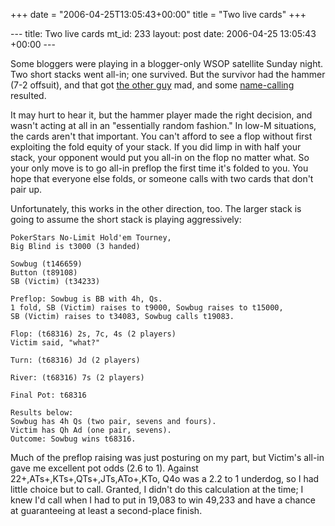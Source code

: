 +++
date = "2006-04-25T13:05:43+00:00"
title = "Two live cards"
+++

\--- title: Two live cards mt_id: 233 layout: post date: 2006-04-25 13:05:43
+00:00 \---

Some bloggers were playing in a blogger-only WSOP satellite Sunday night. Two
short stacks went all-in; one survived. But the survivor had the hammer (7-2
offsuit), and that got [the other guy](http://biggestron.com/?p=118) mad, and
some [name-calling](http://sirfwalgman.blogspot.com/2006/04/get-over-it.html)
resulted.

It may hurt to hear it, but the hammer player made the right decision, and
wasn't acting at all in an "essentially random fashion." In low-M situations,
the cards aren't that important. You can't afford to see a flop without first
exploiting the fold equity of your stack. If you did limp in with half your
stack, your opponent would put you all-in on the flop no matter what. So your
only move is to go all-in preflop the first time it's folded to you. You hope
that everyone else folds, or someone calls with two cards that don't pair up.

Unfortunately, this works in the other direction, too. The larger stack is
going to assume the short stack is playing aggressively:

    
    
    PokerStars No-Limit Hold'em Tourney,
    Big Blind is t3000 (3 handed)
    
    Sowbug (t146659)
    Button (t89108)
    SB (Victim) (t34233)
    
    Preflop: Sowbug is BB with 4h, Qs.    
    1 fold, SB (Victim) raises to t9000, Sowbug raises to t15000,
    SB (Victim) raises to t34083, Sowbug calls t19083.
    
    Flop: (t68316) 2s, 7c, 4s (2 players)
    Victim said, "what?"
    
    Turn: (t68316) Jd (2 players)
    
    River: (t68316) 7s (2 players)
    
    Final Pot: t68316
    
    Results below:  
    Sowbug has 4h Qs (two pair, sevens and fours).  
    Victim has Qh Ad (one pair, sevens).  
    Outcome: Sowbug wins t68316.
    

Much of the preflop raising was just posturing on my part, but Victim's all-in
gave me excellent pot odds (2.6 to 1). Against
22+,ATs+,KTs+,QTs+,JTs,ATo+,KTo, Q4o was a 2.2 to 1 underdog, so I had little
choice but to call. Granted, I didn't do this calculation at the time; I knew
I'd call when I had to put in 19,083 to win 49,233 and have a chance at
guaranteeing at least a second-place finish.

